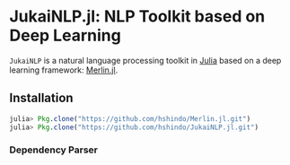 # JukaiNLP.jl: NLP Toolkit based on Deep Learning

`JukaiNLP` is a natural language processing toolkit in [Julia](http://julialang.org/) based on a deep learning framework: [Merlin.jl](https://github.com/hshindo/Merlin.jl).

## Installation
```julia
julia> Pkg.clone("https://github.com/hshindo/Merlin.jl.git")
julia> Pkg.clone("https://github.com/hshindo/JukaiNLP.jl.git")
```

### Dependency Parser
```julia

```
